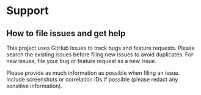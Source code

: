 # Support

## How to file issues and get help

This project uses GitHub Issues to track bugs and feature requests. Please search the existing issues before filing new issues to avoid duplicates. For new issues, file your bug or feature request as a new Issue.

Please provide as much information as possible when filing an issue. Include screenshots or correlation IDs if possible (please redact any sensitive information).
